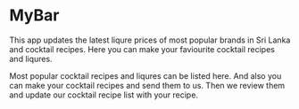 # MyBar

This app updates the latest liqure prices of most popular brands in Sri Lanka and cocktail recipes. Here you can make your faviourite cocktail recipes and liqures.

Most popular cocktail recipes and liqures can be listed here. And also you can make your cocktail recipes and send them to us. Then we review them and update our cocktail recipe list with your recipe. 
